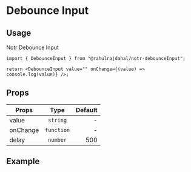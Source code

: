 # Debounce Input

## Usage

Notr Debounce Input

```tsx
import { DebounceInput } from "@rahulrajdahal/notr-debounceInput";

return <DebounceInput value="" onChange={(value) => console.log(value)} />;
```

## Props

| Props    |    Type    | Default |
| -------- | :--------: | ------: |
| value    |  `string`  |       - |
| onChange | `function` |       - |
| delay    |  `number`  |     500 |

## Example

<div ref="el" />

<script setup>
import { createElement } from 'react'
import { createRoot } from 'react-dom/client'
import { ref, onMounted } from 'vue'
import DebounceInputContainer from './DebounceInputContainer.tsx'


const el = ref()
onMounted(() => {
  const root = createRoot(el.value)
  root.render(createElement(DebounceInputContainer))
})

</script>
